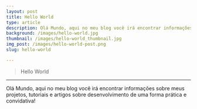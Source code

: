 ```yaml
---
layout: post
title: Hello World
type: article
description: Olá Mundo, aqui no meu blog você irá encontrar informações sobre meus projetos, tutoriais e artigos sobre desenvolvimento de uma forma prática e convidativa...
background: /images/hello-world.jpg
thumbnail: /images/hello-world_thumbnail.jpg
img_post: /images/hello-world-post.png
slug: hello-world

---
```

> Hello World
------

Olá Mundo, aqui no meu blog você irá encontrar informações sobre meus projetos, tutoriais e artigos sobre desenvolvimento de uma forma prática e convidativa!
